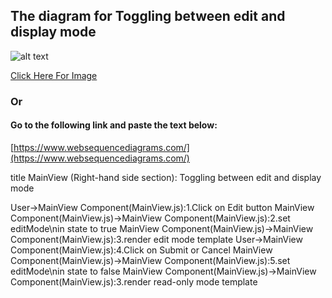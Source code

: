 ## The diagram for Toggling between edit and display mode

![alt text](https://www.websequencediagrams.com/cgi-bin/cdraw?lz=dGl0bGUgTWFpblZpZXcgKFJpZ2h0LWhhbmQgc2lkZSBzZWN0aW9uKTogVG9nZ2xpbmcgYmV0d2VlbiBlZGl0IGFuZCBkaXNwbGF5IG1vZGUKClVzZXItPgBJCUNvbXBvbmVudCgAXQguanMpOjEuQ2xpY2sgb24gRWRpdCBidXR0b24KABgfADYiMi5zZXQAgRYFTW9kZVxuaW4gc3RhdGUgdG8gdHJ1ZQAgQjMucmVuZGVyAIF6Bm1vZGUgdGVtcGxhdGUAgVUnNACBcgpTdWJtaXQgb3IgQ2FuY2VsAIE_QjUAgWYbZmFscwCBNkxyZWFkLW9ubACDdQYAgX0K&s=default)

[Click Here For Image](https://www.websequencediagrams.com/cgi-bin/cdraw?lz=dGl0bGUgTWFpblZpZXcgKFJpZ2h0LWhhbmQgc2lkZSBzZWN0aW9uKTogVG9nZ2xpbmcgYmV0d2VlbiBlZGl0IGFuZCBkaXNwbGF5IG1vZGUKClVzZXItPgBJCUNvbXBvbmVudCgAXQguanMpOjEuQ2xpY2sgb24gRWRpdCBidXR0b24KABgfADYiMi5zZXQAgRYFTW9kZVxuaW4gc3RhdGUgdG8gdHJ1ZQAgQjMucmVuZGVyAIF6Bm1vZGUgdGVtcGxhdGUAgVUnNACBcgpTdWJtaXQgb3IgQ2FuY2VsAIE_QjUAgWYbZmFscwCBNkxyZWFkLW9ubACDdQYAgX0K&s=default)

### Or

#### Go to the following link and paste the text below:
[https://www.websequencediagrams.com/](https://www.websequencediagrams.com/)

title MainView (Right-hand side section): Toggling between edit and display mode

User->MainView Component(MainView.js):1.Click on Edit button
MainView Component(MainView.js)->MainView Component(MainView.js):2.set editMode\nin state to true
MainView Component(MainView.js)->MainView Component(MainView.js):3.render edit mode template
User->MainView Component(MainView.js):4.Click on Submit or Cancel
MainView Component(MainView.js)->MainView Component(MainView.js):5.set editMode\nin state to false
MainView Component(MainView.js)->MainView Component(MainView.js):3.render read-only mode template

